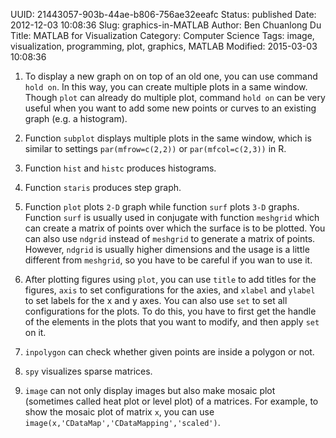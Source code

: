 UUID: 21443057-903b-44ae-b806-756ae32eeafc
Status: published
Date: 2012-12-03 10:08:36
Slug: graphics-in-MATLAB
Author: Ben Chuanlong Du
Title: MATLAB for Visualization
Category: Computer Science
Tags: image, visualization, programming, plot, graphics, MATLAB
Modified: 2015-03-03 10:08:36


1. To display a new graph on on top of an old one, 
you can use command `hold on`. 
In this way, 
you can create multiple plots in a same window. 
Though `plot` can already do multiple plot, command `hold on` 
can be very useful when you want to add some new points 
or curves to an existing graph (e.g. a histogram).

2. Function `subplot` displays multiple plots in the same window,
which is similar to settings `par(mfrow=c(2,2))` or `par(mfcol=c(2,3))` in R.

3. Function `hist` and `histc` produces histograms.

4. Function `staris` produces step graph.

5. Function `plot` plots `2-D` graph 
while function `surf` plots `3-D` graphs. 
Function `surf` is usually used in conjugate with function `meshgrid` 
which can create a matrix of points over which the surface is to be plotted. 
You can also use `ndgrid` instead of `meshgrid` to generate a matrix of points.
However, 
`ndgrid` is usually higher dimensions and the usage is a little different from `meshgrid`, 
so you have to be careful if you wan to use it.

6. After plotting figures using `plot`, 
you can use `title` to add titles for the figures, 
`axis` to set configurations for the axies,
and `xlabel` and `ylabel` to set labels for the x and y axes. 
You can also use `set` to set all configurations for the plots. 
To do this, 
you have to first get the handle of the elements in the plots that you want to modify, 
and then apply `set` on it.

7. `inpolygon` can check whether given points are inside a polygon or not.

8. `spy` visualizes sparse matrices.

9. `image` can not only display images but also make mosaic plot
(sometimes called heat plot or level plot) of a matrices. 
For example, to show the mosaic plot of matrix `x`, 
you can use `image(x,'CDataMap','CDataMapping','scaled')`.

